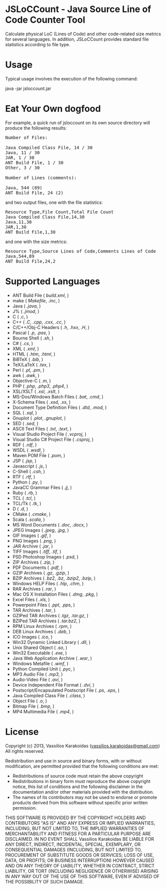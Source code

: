 JSLoCCount - Java Source Line of Code Counter Tool
==================================================

Calculate physical LoC (Lines of Code) and other code-related size metrics for several languages. In addition, JSLoCCount provides standard file statistics according to file type.

Usage
=====

Typical usage involves the execution of the following command:

java -jar jsloccount.jar <directory>

Eat Your Own dogfood
====================

For example, a quick run of jsloccount on its own source directory will produce the following results:

<pre>
Number of Files:

Java Compiled Class File, 14 / 30
Java, 11 / 30
JAR, 1 / 30
ANT Build File, 1 / 30
Other, 3 / 30

Number of Lines (comments):

Java, 544 (89)
ANT Build File, 24 (2)
</pre>

and two output files, one with the file statistics:

<pre>
Resource Type,File Count,Total File Count
Java Compiled Class File,14,30
Java,11,30
JAR,1,30
ANT Build File,1,30
</pre>

and one with the size metrics:

<pre>
Resource Type,Source Lines of Code,Comments Lines of Code
Java,544,89
ANT Build File,24,2
</pre>

Supported Languages
===================

* ANT Build File ( *build.xml*, )
* make ( *Makefile*, *.inc*, )
* Java ( *.java*, )
* J% ( *.jmod*, )
* C ( *.c*, )
* C++ ( *.C*, *.cpp*, *.cxx*, *.cc*, )
* C/C++/Obj-C Headers ( *.h*, *.hxx*, *.H*, )
* Pascal ( *.p*, *.pas*, )
* Bourne Shell ( *.sh*, )
* C# ( *.cs*, )
* XML ( *.xml*, )
* HTML ( *.htm*, *.html*, )
* BiBTeX ( *.bib*, )
* TeX/LaTeX ( *.tex*, )
* Perl ( *.pl*, *.pm*, )
* awk ( *.awk*, )
* Objective-C ( *.m*, )
* PHP ( *.php*, *.php3*, *.php4*, )
* XSL/XSLT ( *.xsl*, *.xslt*, )
* MS-Dos/Windows Batch Files ( *.bat*, *.cmd*, )
* X-Schema Files ( *.xsd*, *.xs*, )
* Document Type Definition Files ( *.dtd*, *.mod*, )
* SQL ( *.sql*, )
* Gnuplot ( *.plot*, *.gnuplot*, )
* SED ( *.sed*, )
* ASCII Text Files ( *.txt*, *.text*, )
* Visual Studio Project File ( *.vcproj*, )
* Visual Studio C# Project File ( *.csproj*, )
* RDF ( *.rdf*, )
* WSDL ( *.wsdl*, )
* Maven POM File ( *.pom*, )
* JSP ( *.jsp*, )
* Javascript ( *.js*, )
* C-Shell ( *.csh*, )
* RTF ( *.rtf*, )
* Python ( *.py*, )
* JavaCC Grammar Files ( *.jj*, )
* Ruby ( *.rb*, )
* TCL ( *.tcl*, )
* TCL/Tk ( *.tk*, )
* D ( *.d*, )
* CMake ( *.cmake*, )
* Scala ( *.scala*, )
* MS Word Documents ( *.doc*, *.docx*, )
* JPEG Images ( *.jpeg*, *.jpg*, )
* GIF Images ( *.gif*, )
* PNG Images ( *.png*, )
* JAR Archive ( *.jar*, )
* TIFF Images ( *.tiff*, *.tif*, )
* PSD Photoshop Images ( *.psd*, )
* ZIP Archives ( *.zip*, )
* PDF Documents ( *.pdf*, )
* GZIP Archives ( *.gz*, *.gzip*, )
* BZIP Archives ( *.bz2*, *.bz*, *.bzip2*, *.bzip*, )
* Windows HELP Files ( *.hlp*, *.chm*, )
* RAR Archives ( *.rar*, )
* Mac OS X Installation Files ( *.dmg*, *.pkg*, )
* Excel Files ( *.xls*, )
* Powerpoint Files ( *.ppt*, *.pps*, )
* TAR Archives ( *.tar*, )
* GZIPed TAR Archives ( *.tgz*, *.tar.gz*, )
* BZIPed TAR Archives ( *.tar.bz2*, )
* RPM Linux Archives ( *.rpm*, )
* DEB Linux Archives ( *.deb*, )
* ICO Images ( *.ico*, )
* Win32 Dynamic Linked Library ( *.dll*, )
* Unix Shared Object ( *.so*, )
* Win32 Executable ( *.exe*, )
* Java Web Application Archive ( *.war*, )
* Windows Metafile ( *.wmf*, )
* Python Compiled Unit ( *.pyc*, )
* MP3 Audio File ( *.mp3*, )
* Audio-Video File ( *.avi*, )
* Device Independent File Format ( *.dvi*, )
* Postscript/Encapsulated Postscript File ( *.ps*, *.eps*, )
* Java Compiled Class File ( *.class*, )
* Object File ( *.o*, )
* Bitmap File ( *.bmp*, )
* MP4 Multimedia File ( *.mp4*, )

License
=======
Copyright (c) 2013, Vassilios Karakoidas (vassilios.karakoidas@gmail.com) All rights reserved.

Redistribution and use in source and binary forms, with or without modification, are permitted provided that the following conditions are met:

* Redistributions of source code must retain the above copyright
* Redistributions in binary form must reproduce the above copyright notice, this list of conditions and the following disclaimer in the documentation and/or other materials provided with the distribution.
* The names of its contributors may not be used to endorse or promote products derived from this software without specific prior written permission.

THIS SOFTWARE IS PROVIDED BY THE COPYRIGHT HOLDERS AND CONTRIBUTORS "AS IS" AND ANY EXPRESS OR IMPLIED WARRANTIES, INCLUDING, BUT NOT LIMITED TO, THE IMPLIED WARRANTIES OF MERCHANTABILITY AND FITNESS FOR A PARTICULAR PURPOSE ARE DISCLAIMED. IN NO EVENT SHALL Vassilios Karakoidas BE LIABLE FOR ANY DIRECT, INDIRECT, INCIDENTAL, SPECIAL, EXEMPLARY, OR CONSEQUENTIAL DAMAGES (INCLUDING, BUT NOT LIMITED TO, PROCUREMENT OF SUBSTITUTE GOODS OR SERVICES; LOSS OF USE, DATA, OR PROFITS; OR BUSINESS INTERRUPTION) HOWEVER CAUSED AND ON ANY THEORY OF LIABILITY, WHETHER IN CONTRACT, STRICT LIABILITY, OR TORT (INCLUDING NEGLIGENCE OR OTHERWISE) ARISING IN ANY WAY OUT OF THE USE OF THIS SOFTWARE, EVEN IF ADVISED OF THE POSSIBILITY OF SUCH DAMAGE.

